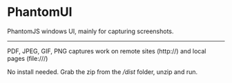 # PhantomUI
PhantomJS windows UI, mainly for capturing screenshots.

---
PDF, JPEG, GIF, PNG captures work on remote sites (http://) and local pages (file:///)


No install needed. Grab the zip from the */dist* folder, unzip and run.
